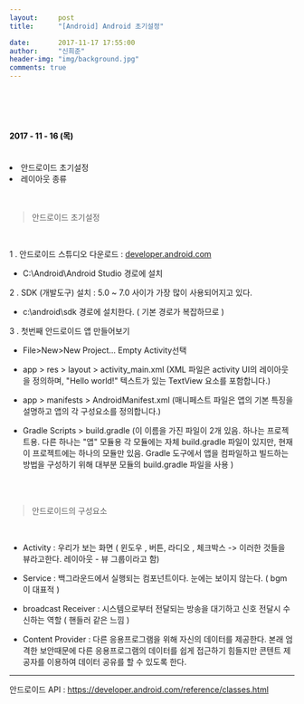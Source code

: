 ```yaml
---
layout:     post
title:      "[Android] Android 초기설정"

date:       2017-11-17 17:55:00
author:     "신희준"
header-img: "img/background.jpg"
comments: true
---
```


<head>
 <meta property="og:type" content="website">
 <meta property="og:title" content="안드로이드 초기설정">
 <meta property="og:description" content="안드로이드 초기설정">
 <meta property="og:url" content="http://shj7242.github.io/2017/11/17/Android1/">

 <meta name="twitter:card" content="summary">
  <meta name="twitter:title" content="안드로이드 초기설정">
  <meta name="twitter:description" content="안드로이드 초기설정">
  <meta name="FACEBOOK:domain" content="http://shj7242.github.io/2017/11/17/Android1/">
  <meta name="facebook:card" content="summary">
   <meta name="facebook:title" content="안드로이드 초기설정">
   <meta name="facebook:description" content="안드로이드 초기설정">
   <meta name="facebook:domain" content="http://shj7242.github.io/2017/11/17/Android1/">


 </head>

<br>
<H4 style ="font-weight:bold; color:black;"> </H4>
<br>
<H4 style ="font-weight:bold; color : black">2017 - 11 - 16 (목)</H4>
<br>
<li>안드로이드 초기설정</li>
<li>레이아웃 종류</li>
<br>
<br>

> 안드로이드 초기설정

<br>

1 . 안드로이드 스튜디오 다운로드 : <a href = "https://developer.android.com">developer.android.com</a>

  - C:\Android\Android Studio 경로에 설치



2 . SDK (개발도구) 설치 : 5.0 ~ 7.0 사이가 가장 많이 사용되어지고 있다.   

  - c:\android\sdk 경로에 설치한다. ( 기본 경로가 복잡하므로 )


3 . 첫번째 안드로이드 앱 만들어보기

  - File>New>New Project...  Empty Activity선택

  - app > res > layout > activity_main.xml (XML 파일은 activity UI의 레이아웃을 정의하며, "Hello world!" 텍스트가 있는 TextView 요소를 포함합니다.)

  - app > manifests > AndroidManifest.xml (매니페스트 파일은 앱의 기본 특징을 설명하고 앱의 각 구성요소를 정의합니다.)

  - Gradle Scripts > build.gradle (이 이름을 가진 파일이 2개 있음. 하나는 프로젝트용. 다른 하나는 "앱" 모듈용 각 모듈에는 자체 build.gradle 파일이 있지만, 현재 이 프로젝트에는 하나의 모듈만 있음. Gradle 도구에서 앱을 컴파일하고 빌드하는 방법을 구성하기 위해 대부분 모듈의 build.gradle 파일을 사용 )


<br><br>

> 안드로이드의 구성요소

<br>

- Activity : 우리가 보는 화면 ( 윈도우 , 버튼, 라디오 , 체크박스 -> 이러한 것들을 뷰라고한다. 레이아웃 - 뷰 그룹이라고 함)


- Service : 백그라운드에서 실행되는 컴포넌트이다. 눈에는 보이지 않는다. ( bgm 이 대표적 )

- broadcast Receiver : 시스템으로부터 전달되는 방송을 대기하고 신호 전달시 수신하는 역할 ( 핸들러 같은 느낌 )

- Content Provider : 다른 응용프로그램을 위해 자신의 데이터를 제공한다. 본래 엄격한 보안때문에 다른 응용프로그램의 데이터를 쉽게 접근하기 힘들지만 콘텐트 제공자를 이용하여 데이터 공유를 할 수 있도록 한다.


******

안드로이드 API : <a href="https://developer.android.com/reference/classes.html">https://developer.android.com/reference/classes.html</a>
